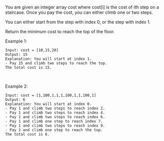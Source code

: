 You are given an integer array cost where cost[i] is the cost of ith step on a staircase. Once you pay the cost, you can either climb one or two steps.

You can either start from the step with index 0, or the step with index 1.

Return the minimum cost to reach the top of the floor.

Example 1:

    Input: cost = [10,15,20]
    Output: 15
    Explanation: You will start at index 1.
    - Pay 15 and climb two steps to reach the top.
    The total cost is 15.
    
<br>

Example 2:

    Input: cost = [1,100,1,1,1,100,1,1,100,1]
    Output: 6
    Explanation: You will start at index 0.
    - Pay 1 and climb two steps to reach index 2.
    - Pay 1 and climb two steps to reach index 4.
    - Pay 1 and climb two steps to reach index 6.
    - Pay 1 and climb one step to reach index 7.
    - Pay 1 and climb two steps to reach index 9.
    - Pay 1 and climb one step to reach the top.
    The total cost is 6.